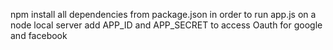 npm install all dependencies from package.json in order to run app.js on a node local server
add APP_ID and APP_SECRET to access Oauth for google and facebook

